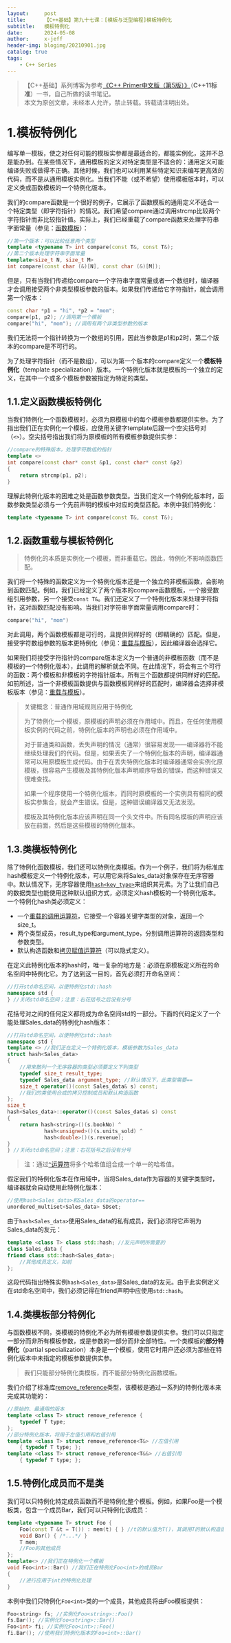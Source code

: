 ```yaml
---
layout:     post
title:      【C++基础】第九十七课：[模板与泛型编程]模板特例化
subtitle:   模板特例化
date:       2024-05-08
author:     x-jeff
header-img: blogimg/20210901.jpg
catalog: true
tags:
    - C++ Series
---
```

>【C++基础】系列博客为参考[《C++ Primer中文版（第5版）》](https://www.phei.com.cn/module/goods/wssd_content.jsp?bookid=37655)（**C++11标准**）一书，自己所做的读书笔记。  
>本文为原创文章，未经本人允许，禁止转载。转载请注明出处。

# 1.模板特例化

编写单一模板，使之对任何可能的模板实参都是最适合的，都能实例化，这并不总是能办到。在某些情况下，通用模板的定义对特定类型是不适合的：通用定义可能编译失败或做得不正确。其他时候，我们也可以利用某些特定知识来编写更高效的代码，而不是从通用模板实例化。当我们不能（或不希望）使用模板版本时，可以定义类或函数模板的一个特例化版本。

我们的compare函数是一个很好的例子，它展示了函数模板的通用定义不适合一个特定类型（即字符指针）的情况。我们希望compare通过调用strcmp比较两个字符指针而非比较指针值。实际上，我们已经重载了compare函数来处理字符串字面常量（参见：[函数模板](http://shichaoxin.com/2024/02/18/C++基础-第九十三课-模板与泛型编程-定义模板/#2函数模板)）：

```c++
//第一个版本：可以比较任意两个类型
template <typename T> int compare(const T&, const T&);
//第二个版本处理字符串字面常量
template<size_t N, size_t M>
int compare(const char (&)[N], const char (&)[M]);
```

但是，只有当我们传递给compare一个字符串字面常量或者一个数组时，编译器才会调用接受两个非类型模板参数的版本。如果我们传递给它字符指针，就会调用第一个版本：

```c++
const char *p1 = "hi", *p2 = "mom";
compare(p1, p2); //调用第一个模板
compare("hi", "mom"); //调用有两个非类型参数的版本
```

我们无法将一个指针转换为一个数组的引用，因此当参数是p1和p2时，第二个版本的compare是不可行的。

为了处理字符指针（而不是数组），可以为第一个版本的compare定义一个**模板特例化**（template specialization）版本。一个特例化版本就是模板的一个独立的定义，在其中一个或多个模板参数被指定为特定的类型。

## 1.1.定义函数模板特例化

当我们特例化一个函数模板时，必须为原模板中的每个模板参数都提供实参。为了指出我们正在实例化一个模板，应使用关键字template后跟一个空尖括号对（`<>`）。空尖括号指出我们将为原模板的所有模板参数提供实参：

```c++
//compare的特殊版本，处理字符数组的指针
template <>
int compare(const char* const &p1, const char* const &p2)
{
	return strcmp(p1, p2);
}
```

理解此特例化版本的困难之处是函数参数类型。当我们定义一个特例化版本时，函数参数类型必须与一个先前声明的模板中对应的类型匹配。本例中我们特例化：

```c++
template <typename T> int compare(const T&, const T&);
```

## 1.2.函数重载与模板特例化

>特例化的本质是实例化一个模板，而非重载它。因此，特例化不影响函数匹配。

我们将一个特殊的函数定义为一个特例化版本还是一个独立的非模板函数，会影响到函数匹配。例如，我们已经定义了两个版本的compare函数模板，一个接受数组引用参数，另一个接受`const T&`。我们还定义了一个特例化版本来处理字符指针，这对函数匹配没有影响。当我们对字符串字面常量调用compare时：

```c++
compare("hi", "mom")
```

对此调用，两个函数模板都是可行的，且提供同样好的（即精确的）匹配。但是，接受字符数组参数的版本更特例化（参见：[重载与模板](http://shichaoxin.com/2024/04/18/C++基础-第九十五课-模板与泛型编程-重载与模板/)），因此编译器会选择它。

如果我们将接受字符指针的compare版本定义为一个普通的非模板函数（而不是模板的一个特例化版本），此调用的解析就会不同。在此情况下，将会有三个可行的函数：两个模板和非模板的字符指针版本。所有三个函数都提供同样好的匹配。如前所述，当一个非模板函数提供与函数模板同样好的匹配时，编译器会选择非模板版本（参见：[重载与模板](http://shichaoxin.com/2024/04/18/C++基础-第九十五课-模板与泛型编程-重载与模板/)）。

>关键概念：普通作用域规则应用于特例化
>
>为了特例化一个模板，原模板的声明必须在作用域中。而且，在任何使用模板实例的代码之前，特例化版本的声明也必须在作用域中。
>
>对于普通类和函数，丢失声明的情况（通常）很容易发现——编译器将不能继续处理我们的代码。但是，如果丢失了一个特例化版本的声明，编译器通常可以用原模板生成代码。由于在丢失特例化版本时编译器通常会实例化原模板，很容易产生模板及其特例化版本声明顺序导致的错误，而这种错误又很难查找。
>
>如果一个程序使用一个特例化版本，而同时原模板的一个实例具有相同的模板实参集合，就会产生错误。但是，这种错误编译器又无法发现。
>
>模板及其特例化版本应该声明在同一个头文件中。所有同名模板的声明应该放在前面，然后是这些模板的特例化版本。

## 1.3.类模板特例化

除了特例化函数模板，我们还可以特例化类模板。作为一个例子，我们将为标准库hash模板定义一个特例化版本，可以用它来将Sales\_data对象保存在无序容器中。默认情况下，无序容器使用[`hash<key_type>`](http://shichaoxin.com/2023/02/16/C++基础-第六十五课-关联容器-无序容器/)来组织其元素。为了让我们自己的数据类型也能使用这种默认组织方式，必须定义hash模板的一个特例化版本。一个特例化hash类必须定义：

* 一个[重载的调用运算符](http://shichaoxin.com/2023/08/22/C++基础-第八十二课-重载运算与类型转换-函数调用运算符/)，它接受一个容器关键字类型的对象，返回一个size\_t。
* 两个类型成员，result\_type和argument\_type，分别调用运算符的返回类型和参数类型。
* 默认构造函数和[拷贝赋值运算符](http://shichaoxin.com/2023/04/24/C++基础-第六十九课-拷贝控制-拷贝-赋值与销毁/#3拷贝赋值运算符)（可以隐式定义）。

在定义此特例化版本的hash时，唯一复杂的地方是：必须在原模板定义所在的命名空间中特例化它。为了达到这一目的，首先必须打开命名空间：

```c++
//打开std命名空间，以便特例化std::hash
namespace std {
} //关闭std命名空间；注意：右花括号之后没有分号
```

花括号对之间的任何定义都将成为命名空间std的一部分。下面的代码定义了一个能处理Sales\_data的特例化hash版本：

```c++
//打开std命名空间，以便特例化std::hash
namespace std {
template <> //我们正在定义一个特例化版本，模板参数为Sales_data
struct hash<Sales_data>
{
	//用来散列一个无序容器的类型必须要定义下列类型
	typedef size_t result_type;
	typedef Sales_data argument_type; //默认情况下，此类型需要==
	size_t operator()(const Sales_data& s) const;
	//我们的类使用合成的拷贝控制成员和默认构造函数
};
size_t
hash<Sales_data>::operator()(const Sales_data& s) const
{
	return hash<string>()(s.bookNo) ^
			hash<unsigned>()(s.units_sold) ^
			hash<double>()(s.revenue);
}
} //关闭std命名空间；注意：右花括号之后没有分号
```

>注：通过[`^`运算符](http://shichaoxin.com/2021/07/03/C++基础-第二十六课-位运算符/)将多个哈希值组合成一个单一的哈希值。

假定我们的特例化版本在作用域中，当将Sales\_data作为容器的关键字类型时，编译器就会自动使用此特例化版本：

```c++
//使用hash<Sales_data>和Sales_data的operator==
unordered_multiset<Sales_data> SDset;
```

由于`hash<Sales_data>`使用Sales\_data的私有成员，我们必须将它声明为Sales\_data的友元：

```c++
template <class T> class std::hash; //友元声明所需要的
class Sales_data {
friend class std::hash<Sales_data>;
	//其他成员定义，如前
};
```

这段代码指出特殊实例`hash<Sales_data>`是Sales\_data的友元。由于此实例定义在std命名空间中，我们必须记得在friend声明中应使用`std::hash`。

## 1.4.类模板部分特例化

与函数模板不同，类模板的特例化不必为所有模板参数提供实参。我们可以只指定一部分而非所有模板参数，或是参数的一部分而非全部特性。一个类模板的**部分特例化**（partial specialization）本身是一个模板，使用它时用户还必须为那些在特例化版本中未指定的模板参数提供实参。

>我们只能部分特例化类模板，而不能部分特例化函数模板。

我们介绍了标准库[remove\_reference](http://shichaoxin.com/2024/03/28/C++基础-第九十四课-模板与泛型编程-模板实参推断/#41进行类型转换的标准库模板类)类型，该模板是通过一系列的特例化版本来完成其功能的：

```c++
//原始的、最通用的版本
template <class T> struct remove_reference {
	typedef T type;
};
//部分特例化版本，将用于左值引用和右值引用
template <class T> struct remove_reference<T&> //左值引用
	{ typedef T type; };
template <class T> struct remove_reference<T&&> //右值引用
	{ typedef T type; };
```

## 1.5.特例化成员而不是类

我们可以只特例化特定成员函数而不是特例化整个模板。例如，如果Foo是一个模板类，包含一个成员Bar，我们可以只特例化该成员：

```c++
template <typename T> struct Foo {
	Foo(const T &t = T()) : mem(t) { } //t的默认值为T()，其调用T的默认构造函数
	void Bar() { /*...*/ }
	T mem;
	//Foo的其他成员
};
template<> //我们正在特例化一个模板
void Foo<int>::Bar() //我们正在特例化Foo<int>的成员Bar
{
	//进行应用于int的特例化处理
}
```

本例中我们只特例化`Foo<int>`类的一个成员，其他成员将由Foo模板提供：

```c++
Foo<string> fs; //实例化Foo<string>::Foo()
fs.Bar(); //实例化Foo<string>::Bar()
Foo<int> fi; //实例化Foo<int>::Foo()
fi.Bar(); //使用我们特例化版本的Foo<int>::Bar()
```
